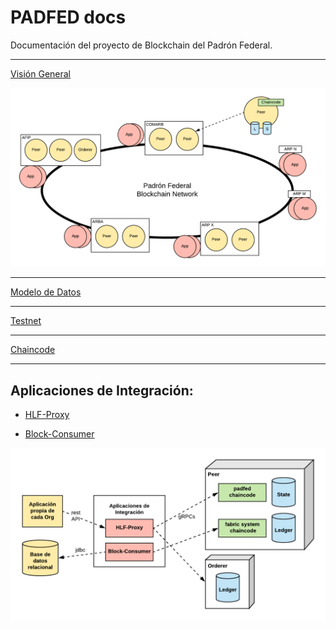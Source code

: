 # PADFED docs

Documentación del proyecto de Blockchain del Padrón Federal.

---

[Visión General](overview/README.md)

![](images/network-diagram-1.png)

---

[Modelo de Datos](model/README.md)

---

[Testnet](testnet-network-setup/README.md)

---

[Chaincode](chaincode/README.md)

---

## Aplicaciones de Integración:

- [HLF-Proxy](applications/hlf-proxy/README.md)

- [Block-Consumer](applications/block-consumer/README.md)

![](images/aplicaciones-de-integracion.png)
